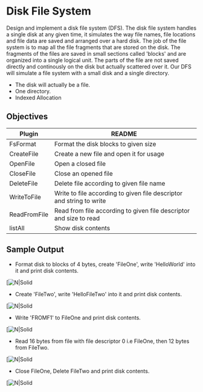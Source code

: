 # Disk File System

Design and implement a disk file system (DFS). The disk file system handles a single disk at any given time, it simulates the way file names, file locations and file data are saved and arranged over a hard disk. The job of the file system is to map all the file fragments that are stored on the disk. The fragments of the files are saved in small sections called 'blocks' and are organized into a single logical unit. The parts of the file are not saved directly and continously on the disk but actually scattered over it. Our DFS will simulate a file system with a small disk and a single directory. 

- The disk will actually be a file.
- One directory.
- Indexed Allocation

## Objectives

| Plugin | README |
| ------ | ------ |
| FsFormat | Format the disk blocks to given size |
| CreateFile | Create a new file and open it for usage |
| OpenFile | Open a closed file |
| CloseFile | Close an opened file |
| DeleteFile | Delete file according to given file name |
| WriteToFile | Write to file according to given file descriptor and string to write |
| ReadFromFile | Read from file according to given file descriptor and size to read |
| listAll | Show disk contents |

## Sample Output

- Format disk to blocks of 4 bytes, create 'FileOne', write 'HelloWorld' into it and print disk contents.

[![N|Solid](https://i.ibb.co/Wnf8bsT/Pic1.png)

- Create 'FileTwo', write 'HelloFileTwo' into it and print disk contents.

[![N|Solid](https://i.ibb.co/j35hRt3/Pic2.png)

- Write 'FROMF1' to FileOne and print disk contents.

[![N|Solid](https://i.ibb.co/h2wnQCV/Pic3.png)

- Read 16 bytes from file with file descriptor 0 i.e FileOne, then 12 bytes from FileTwo.

[![N|Solid](https://i.ibb.co/hythcPs/Pic4.png)

- Close FileOne, Delete FileTwo and print disk contents.

[![N|Solid](https://i.ibb.co/vsqpbYw/Pic5.png)


















